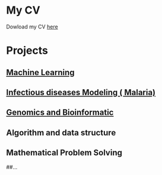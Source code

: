 # My CV
Dowload my CV [here](https://drive.google.com/uc?export=download&id=1Xndrc1c09wFRtfyx5b3BSpxr7IldHnnl)
# Projects
## [Machine Learning](https://github.com/Detagnon2000/Machine-Learning)

## [Infectious diseases Modeling ( Malaria)](https://github.com/Detagnon2000/Infectious-Diseases-Modeling)

## [Genomics and Bioinformatic](https://github.com/Detagnon2000/Genomics-and-Bioinformatic)

## Algorithm and data structure

## Mathematical Problem Solving

##...

